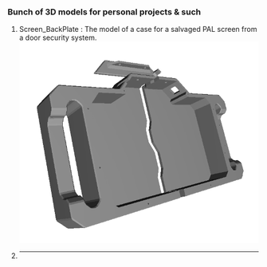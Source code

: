 ### Bunch of 3D models for personal projects & such

1. Screen_BackPlate : The model of a case for a salvaged PAL screen from a door security system.
![Screenshot supposedly](Screen_BackPanel/Screen_BackPanel_Screenshot.png)

2. _ _ _
